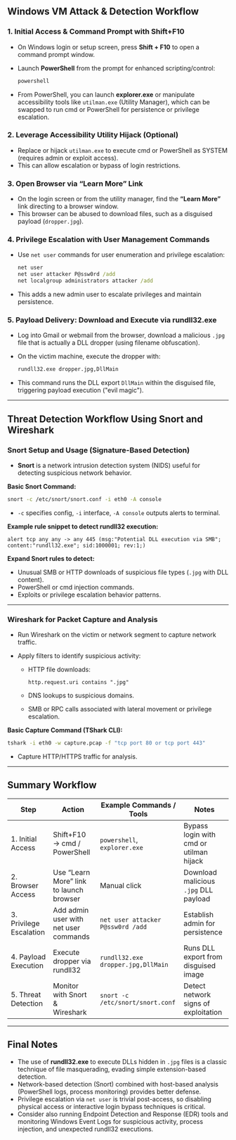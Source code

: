 
## Windows VM Attack & Detection Workflow

### 1. Initial Access & Command Prompt with Shift+F10

* On Windows login or setup screen, press **Shift + F10** to open a command prompt window.
* Launch **PowerShell** from the prompt for enhanced scripting/control:

  ```powershell
  powershell
  ```
* From PowerShell, you can launch **explorer.exe** or manipulate accessibility tools like `utilman.exe` (Utility Manager), which can be swapped to run cmd or PowerShell for persistence or privilege escalation.

### 2. Leverage Accessibility Utility Hijack (Optional)

* Replace or hijack `utilman.exe` to execute cmd or PowerShell as SYSTEM (requires admin or exploit access).
* This can allow escalation or bypass of login restrictions.

### 3. Open Browser via “Learn More” Link

* On the login screen or from the utility manager, find the **“Learn More”** link directing to a browser window.
* This browser can be abused to download files, such as a disguised payload (`dropper.jpg`).

### 4. Privilege Escalation with User Management Commands

* Use `net user` commands for user enumeration and privilege escalation:

  ```cmd
  net user
  net user attacker P@ssw0rd /add
  net localgroup administrators attacker /add
  ```
* This adds a new admin user to escalate privileges and maintain persistence.

### 5. Payload Delivery: Download and Execute via rundll32.exe

* Log into Gmail or webmail from the browser, download a malicious `.jpg` file that is actually a DLL dropper (using filename obfuscation).
* On the victim machine, execute the dropper with:

  ```cmd
  rundll32.exe dropper.jpg,DllMain
  ```
* This command runs the DLL export `DllMain` within the disguised file, triggering payload execution ("evil magic").

---

## Threat Detection Workflow Using Snort and Wireshark

### Snort Setup and Usage (Signature-Based Detection)

* **Snort** is a network intrusion detection system (NIDS) useful for detecting suspicious network behavior.

**Basic Snort Command:**

```bash
snort -c /etc/snort/snort.conf -i eth0 -A console
```

* `-c` specifies config, `-i` interface, `-A console` outputs alerts to terminal.

**Example rule snippet to detect rundll32 execution:**

```snort
alert tcp any any -> any 445 (msg:"Potential DLL execution via SMB"; content:"rundll32.exe"; sid:1000001; rev:1;)
```

**Expand Snort rules to detect:**

* Unusual SMB or HTTP downloads of suspicious file types (`.jpg` with DLL content).
* PowerShell or cmd injection commands.
* Exploits or privilege escalation behavior patterns.

---

### Wireshark for Packet Capture and Analysis

* Run Wireshark on the victim or network segment to capture network traffic.
* Apply filters to identify suspicious activity:

  * HTTP file downloads:

    ```wireshark
    http.request.uri contains ".jpg"
    ```
  * DNS lookups to suspicious domains.
  * SMB or RPC calls associated with lateral movement or privilege escalation.

**Basic Capture Command (TShark CLI):**

```bash
tshark -i eth0 -w capture.pcap -f "tcp port 80 or tcp port 443"
```

* Capture HTTP/HTTPS traffic for analysis.

---

## Summary Workflow

| Step                    | Action                                  | Example Commands / Tools           | Notes                                   |
| ----------------------- | --------------------------------------- | ---------------------------------- | --------------------------------------- |
| 1. Initial Access       | Shift+F10 → cmd / PowerShell            | `powershell`, `explorer.exe`       | Bypass login with cmd or utilman hijack |
| 2. Browser Access       | Use “Learn More” link to launch browser | Manual click                       | Download malicious `.jpg` DLL payload   |
| 3. Privilege Escalation | Add admin user with net user commands   | `net user attacker P@ssw0rd /add`  | Establish admin for persistence         |
| 4. Payload Execution    | Execute dropper via rundll32            | `rundll32.exe dropper.jpg,DllMain` | Runs DLL export from disguised image    |
| 5. Threat Detection     | Monitor with Snort & Wireshark          | `snort -c /etc/snort/snort.conf`   | Detect network signs of exploitation    |

---

## Final Notes

* The use of **rundll32.exe** to execute DLLs hidden in `.jpg` files is a classic technique of file masquerading, evading simple extension-based detection.
* Network-based detection (Snort) combined with host-based analysis (PowerShell logs, process monitoring) provides better defense.
* Privilege escalation via `net user` is trivial post-access, so disabling physical access or interactive login bypass techniques is critical.
* Consider also running Endpoint Detection and Response (EDR) tools and monitoring Windows Event Logs for suspicious activity, process injection, and unexpected rundll32 executions.



